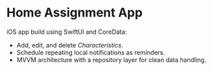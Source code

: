 # Home Assignment App

iOS app build using SwiftUI and CoreData:

- Add, edit, and delete *Characteristics*.
- Schedule repeating local notifications as reminders.
- MVVM architecture with a repository layer for clean data handling.